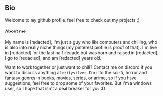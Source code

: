 ## Bio

Welcome to my github profile, feel free to check out my projects ;)

#### About me

My name is \[redacted], I'm just a guy who like computers and chilling, who is also into really niche things \(my pinterest profile is proof of that). I'm live in \[redacted] for the last half decade but was born and raised in \[redacted], I go to \[redacted], and am \[redacted] years old.

Want to work together or just want to chill? Contact me on discord if you want to discuss anything at `deitysilver`. I'm into the sci-fi, horror and fantasy genres in books, movies, series, or anime, so if you have suggestions, feel free to drop some of your favorites. But I'm a windows user, so I hope that isn't a deal breaker for you :D

<!---
deitysilver/deitysilver is a ✨ special ✨ repository because its `README.md` (this file) appears on your GitHub profile.
You can click the Preview link to take a look at your changes.
--->

